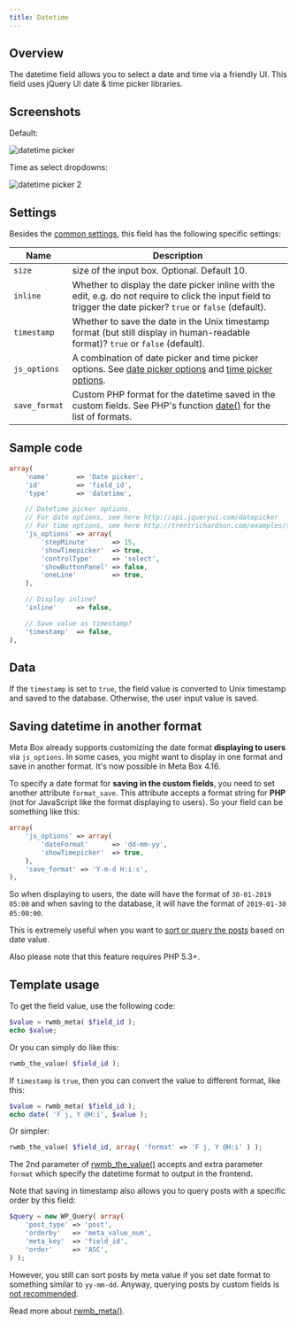 ```yaml
---
title: Datetime
---
```


## Overview

The datetime field allows you to select a date and time via a friendly UI. This field uses jQuery UI date & time picker libraries.

## Screenshots

Default:

![datetime picker](https://i.imgur.com/VEUfkHo.png)

Time as select dropdowns:

![datetime picker 2](https://i.imgur.com/hoIeOTP.png)

## Settings

Besides the [common settings](/field-settings/), this field has the following specific settings:

Name | Description
--- | ---
`size` | size of the input box. Optional. Default 10.
`inline` | Whether to display the date picker inline with the edit, e.g. do not require to click the input field to trigger the date picker? `true` or `false` (default).
`timestamp` | Whether to save the date in the Unix timestamp format (but still display in human-readable format)? `true` or `false` (default).
`js_options`| A combination of date picker and time picker options. See [date picker options](http://api.jqueryui.com/datepicker) and [time picker options](http://trentrichardson.com/examples/timepicker/).
`save_format`| Custom PHP format for the datetime saved in the custom fields. See PHP's function [date()](http://php.net/manual/en/function.date.php) for the list of formats.

## Sample code

```php
array(
    'name'       => 'Date picker',
    'id'         => 'field_id',
    'type'       => 'datetime',

    // Datetime picker options.
    // For date options, see here http://api.jqueryui.com/datepicker
    // For time options, see here http://trentrichardson.com/examples/timepicker/
    'js_options' => array(
        'stepMinute'      => 15,
        'showTimepicker'  => true,
        'controlType'     => 'select',
        'showButtonPanel' => false,
        'oneLine'         => true,
    ),

    // Display inline?
    'inline'     => false,

    // Save value as timestamp?
    'timestamp'  => false,
),
```

## Data

If the `timestamp` is set to `true`, the field value is converted to Unix timestamp and saved to the database. Otherwise, the user input value is saved.

## Saving datetime in another format

Meta Box already supports customizing the date format **displaying to users** via `js_options`. In some cases, you might want to display in one format and save in another format. It's now possible in Meta Box 4.16.

To specify a date format for **saving in the custom fields**, you need to set another attribute `format_save`. This attribute accepts a format string for **PHP** (not for JavaScript like the format displaying to users). So your field can be something like this:

```php
array(
    'js_options' => array(
        'dateFormat'      => 'dd-mm-yy',
        'showTimepicker'  => true,
    ),
    'save_format' => 'Y-m-d H:i:s',
),
```

So when displaying to users, the date will have the format of `30-01-2019 05:00` and when saving to the database, it will have the format of `2019-01-30 05:00:00`.

This is extremely useful when you want to [sort or query the posts](https://metabox.io/get-posts-by-custom-fields-in-wordpress/) based on date value.

Also please note that this feature requires PHP 5.3+.

## Template usage

To get the field value, use the following code:

```php
$value = rwmb_meta( $field_id );
echo $value;
```

Or you can simply do like this:

```php
rwmb_the_value( $field_id );
```

If `timestamp` is `true`, then you can convert the value to different format, like this:

```php
$value = rwmb_meta( $field_id );
echo date( 'F j, Y @H:i', $value );
```

Or simpler:

```php
rwmb_the_value( $field_id, array( 'format' => 'F j, Y @H:i' ) );
```

The 2nd parameter of [rwmb_the_value()](/rwmb-the-value/) accepts and extra parameter `format` which specify the datetime format to output in the frontend.

Note that saving in timestamp also allows you to query posts with a specific order by this field:

```php
$query = new WP_Query( array(
    'post_type' => 'post',
    'orderby'   => 'meta_value_num',
    'meta_key'  => 'field_id',
    'order'     => 'ASC',
) );
```

However, you still can sort posts by meta value if you set date format to something similar to `yy-mm-dd`. Anyway, querying posts by custom fields is [not recommended](https://metabox.io/custom-fields-vs-custom-taxonomies/).

Read more about [rwmb_meta()](/rwmb-meta/).
